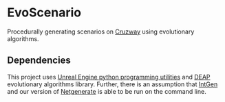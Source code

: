 # EvoScenario
Procedurally generating scenarios on [Cruzway](https://github.com/AugmentedDesignLab/CruzWay) using evolutionary algorithms. 

## Dependencies

This project uses [Unreal Engine python programming utilities](https://docs.unrealengine.com/en-US/ProductionPipelines/ScriptingAndAutomation/Python/index.html) and [DEAP](https://deap.readthedocs.io/en/master/) evolutionary algorithms library. Further, there is an assumption that [IntGen](https://github.com/AugmentedDesignLab/intgen) and our version of [Netgenerate](https://github.com/AugmentedDesignLab/sumo-mirror/tree/sumoIntgen) is able to be run on the command line. 
